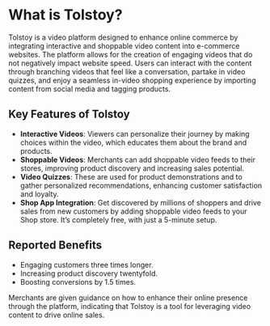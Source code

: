# What is Tolstoy?

Tolstoy is a video platform designed to enhance online commerce by integrating interactive and shoppable video content into e-commerce websites. The platform allows for the creation of engaging videos that do not negatively impact website speed. Users can interact with the content through branching videos that feel like a conversation, partake in video quizzes, and enjoy a seamless in-video shopping experience by importing content from social media and tagging products.

## Key Features of Tolstoy

- **Interactive Videos**: Viewers can personalize their journey by making choices within the video, which educates them about the brand and products.
- **Shoppable Videos**: Merchants can add shoppable video feeds to their stores, improving product discovery and increasing sales potential.
- **Video Quizzes**: These are used for product demonstrations and to gather personalized recommendations, enhancing customer satisfaction and loyalty.
- **Shop App Integration**: Get discovered by millions of shoppers and drive sales from new customers by adding shoppable video feeds to your Shop store. It’s completely free, with just a 5-minute setup.

## Reported Benefits

- Engaging customers three times longer.
- Increasing product discovery twentyfold.
- Boosting conversions by 1.5 times.

Merchants are given guidance on how to enhance their online presence through the platform, indicating that Tolstoy is a tool for leveraging video content to drive online sales.
